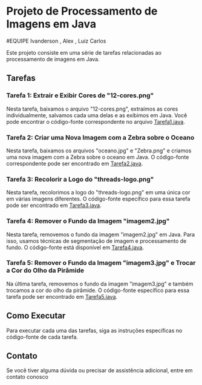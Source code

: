 # Projeto de Processamento de Imagens em Java

#EQUIPE
Ivanderson , Alex , Luiz Carlos

Este projeto consiste em uma série de tarefas relacionadas ao processamento de imagens em Java.

## Tarefas

### Tarefa 1: Extrair e Exibir Cores de "12-cores.png"

Nesta tarefa, baixamos o arquivo "12-cores.png", extraímos as cores individualmente, salvamos cada uma delas e as exibimos em Java. Você pode encontrar o código-fonte correspondente no arquivo [Tarefa1.java](Tarefa1.java).

### Tarefa 2: Criar uma Nova Imagem com a Zebra sobre o Oceano

Nesta tarefa, baixamos os arquivos "oceano.jpg" e "Zebra.png" e criamos uma nova imagem com a Zebra sobre o oceano em Java. O código-fonte correspondente pode ser encontrado em [Tarefa2.java](Tarefa2.java).

### Tarefa 3: Recolorir a Logo do "threads-logo.png"

Nesta tarefa, recolorimos a logo do "threads-logo.png" em uma única cor em várias imagens diferentes. O código-fonte específico para essa tarefa pode ser encontrado em [Tarefa3.java](Tarefa3.java).

### Tarefa 4: Remover o Fundo da Imagem "imagem2.jpg"

Nesta tarefa, removemos o fundo da imagem "imagem2.jpg" em Java. Para isso, usamos técnicas de segmentação de imagem e processamento de fundo. O código-fonte está disponível em [Tarefa4.java](Tarefa4.java).

### Tarefa 5: Remover o Fundo da Imagem "imagem3.jpg" e Trocar a Cor do Olho da Pirâmide

Na última tarefa, removemos o fundo da imagem "imagem3.jpg" e também trocamos a cor do olho da pirâmide. O código-fonte específico para essa tarefa pode ser encontrado em [Tarefa5.java](Tarefa5.java).

## Como Executar

Para executar cada uma das tarefas, siga as instruções específicas no código-fonte de cada tarefa.

## Contato

Se você tiver alguma dúvida ou precisar de assistência adicional, entre em contato conosco
